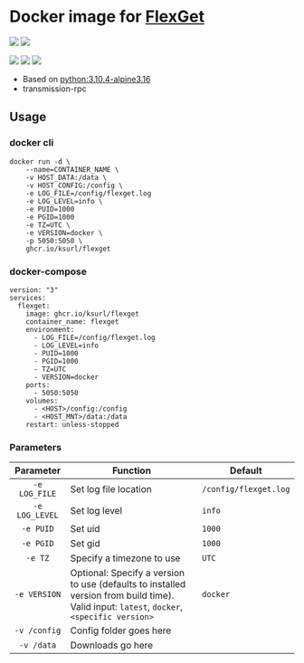 # Docker image for [FlexGet](https://flexget.com)

[![](https://img.shields.io/badge/Docker%20Hub--blue)](https://hub.docker.com/r/ksurl/flexget) [![](https://img.shields.io/badge/GitHub%20Container%20Registry--yellow)](https://github.com/users/ksurl/packages/container/package/flexget)

[![](https://img.shields.io/github/v/tag/ksurl/docker-flexget?label=image%20version&logo=docker)](https://hub.docker.com/r/ksurl/flexget) [![](https://img.shields.io/docker/image-size/ksurl/flexget/latest?color=lightgrey&logo=Docker)]() [![](https://img.shields.io/github/workflow/status/ksurl/docker-flexget/build?label=build&logo=Docker)](https://github.com/ksurl/docker-flexget/actions?query=workflow%3Abuild)

* Based on [python:3.10.4-alpine3.16](https://hub.docker.com/_/python)
* transmission-rpc

## Usage

### docker cli

    docker run -d \
        --name=CONTAINER_NAME \
        -v HOST_DATA:/data \
        -v HOST_CONFIG:/config \
        -e LOG_FILE=/config/flexget.log
        -e LOG_LEVEL=info \
        -e PUID=1000
        -e PGID=1000
        -e TZ=UTC \
        -e VERSION=docker \
        -p 5050:5050 \
        ghcr.io/ksurl/flexget

### docker-compose

    version: "3"
    services:
      flexget:
        image: ghcr.io/ksurl/flexget
        container_name: flexget
        environment:
          - LOG_FILE=/config/flexget.log
          - LOG_LEVEL=info
          - PUID=1000
          - PGID=1000
          - TZ=UTC
          - VERSION=docker
        ports:
          - 5050:5050
        volumes:
          - <HOST>/config:/config
          - <HOST_MNT>/data:/data
        restart: unless-stopped

### Parameters

| Parameter | Function | Default |
| :----: | --- | --- |
| `-e LOG_FILE` | Set log file location | `/config/flexget.log` |
| `-e LOG_LEVEL` | Set log level | `info` |
| `-e PUID` | Set uid | `1000` |
| `-e PGID` | Set gid | `1000` |
| `-e TZ` | Specify a timezone to use | `UTC` |
| `-e VERSION` | Optional: Specify a version to use (defaults to installed version from build time). Valid input: `latest`, `docker`, `<specific version>` | `docker` |
| `-v /config` | Config folder goes here | |
| `-v /data` | Downloads go here | |
